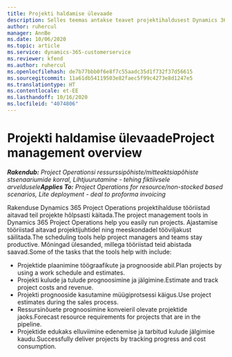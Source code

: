 ```yaml
---
title: Projekti haldamise ülevaade
description: Selles teemas antakse teavet projektihaldusest Dynamics 365 Project Operationsis.
author: ruhercul
manager: AnnBe
ms.date: 10/06/2020
ms.topic: article
ms.service: dynamics-365-customerservice
ms.reviewer: kfend
ms.author: ruhercul
ms.openlocfilehash: de7b77bbb0f6e8f7c55aadc35d1f732f37d56615
ms.sourcegitcommit: 11a61db54119503e82faec5f99c4273e8d1247e5
ms.translationtype: HT
ms.contentlocale: et-EE
ms.lasthandoff: 10/16/2020
ms.locfileid: "4074806"
---
```

# <a name="project-management-overview"></a><span data-ttu-id="3f396-103">Projekti haldamise ülevaade</span><span class="sxs-lookup"><span data-stu-id="3f396-103">Project management overview</span></span>

<span data-ttu-id="3f396-104">_**Rakendub:** Project Operationsi ressurssipõhiste/mitteaktsiapõhiste stsenaariumide korral,  Lihtjuurutamine - tehing fiktiivsele arveldusele_</span><span class="sxs-lookup"><span data-stu-id="3f396-104">_**Applies To:** Project Operations for resource/non-stocked based scenarios, Lite deployment - deal to proforma invoicing_</span></span>

<span data-ttu-id="3f396-105">Rakenduse Dynamics 365 Project Operations projektihalduse tööriistad aitavad teil projekte hõlpsasti käitada.</span><span class="sxs-lookup"><span data-stu-id="3f396-105">The project management tools in Dynamics 365 Project Operations help you easily run projects.</span></span> <span data-ttu-id="3f396-106">Ajastamise tööriistad aitavad projektijuhtidel ning meeskondadel tööviljakust säilitada.</span><span class="sxs-lookup"><span data-stu-id="3f396-106">The scheduling tools help project managers and teams stay productive.</span></span> <span data-ttu-id="3f396-107">Mõningad ülesanded, millega tööriistad teid abistada saavad.</span><span class="sxs-lookup"><span data-stu-id="3f396-107">Some of the tasks that the tools help with include:</span></span>

- <span data-ttu-id="3f396-108">Projektide plaanimine töögraafikute ja prognooside abil.</span><span class="sxs-lookup"><span data-stu-id="3f396-108">Plan projects by using a work schedule and estimates.</span></span>
- <span data-ttu-id="3f396-109">Projekti kulude ja tulude prognoosimine ja jälgimine.</span><span class="sxs-lookup"><span data-stu-id="3f396-109">Estimate and track project costs and revenue.</span></span>
- <span data-ttu-id="3f396-110">Projekti prognooside kasutamine müügiprotsessi käigus.</span><span class="sxs-lookup"><span data-stu-id="3f396-110">Use project estimates during the sales process.</span></span>
- <span data-ttu-id="3f396-111">Ressursinõuete prognoosimine konveieril olevate projektide jaoks.</span><span class="sxs-lookup"><span data-stu-id="3f396-111">Forecast resource requirements for projects that are in the pipeline.</span></span>
- <span data-ttu-id="3f396-112">Projektide edukaks elluviimine edenemise ja tarbitud kulude jälgimise kaudu.</span><span class="sxs-lookup"><span data-stu-id="3f396-112">Successfully deliver projects by tracking progress and cost consumption.</span></span>
